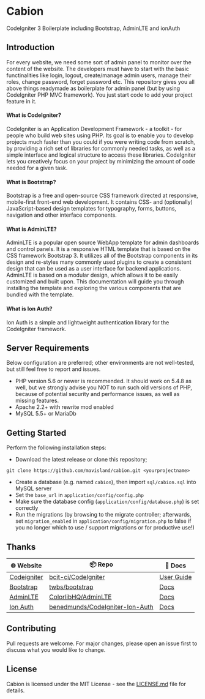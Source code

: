 # Cabion
CodeIgniter 3 Boilerplate including Bootstrap, AdminLTE and ionAuth

## Introduction
For every website, we need some sort of admin panel to monitor over the content of the website. The developers must have to start with the basic functinalities like login, logout, create/manage admin users, manage their roles, change password, forget password etc. This repository gives you all above things readymade as boilerplate for admin panel (but by using CodeIgniter PHP MVC framework). You just start code to add your project feature in it.

#### What is CodeIgniter?
CodeIgniter is an Application Development Framework - a toolkit - for people who build web sites using PHP. Its goal is to enable you to develop projects much faster than you could if you were writing code from scratch, by providing a rich set of libraries for commonly needed tasks, as well as a simple interface and logical structure to access these libraries. CodeIgniter lets you creatively focus on your project by minimizing the amount of code needed for a given task.

#### What is Bootstrap?
Bootstrap is a free and open-source CSS framework directed at responsive, mobile-first front-end web development. It contains CSS- and (optionally) JavaScript-based design templates for typography, forms, buttons, navigation and other interface components.

#### What is AdminLTE?
AdminLTE is a popular open source WebApp template for admin dashboards and control panels. It is a responsive HTML template that is based on the CSS framework Bootstrap 3. It utilizes all of the Bootstrap components in its design and re-styles many commonly used plugins to create a consistent design that can be used as a user interface for backend applications. AdminLTE is based on a modular design, which allows it to be easily customized and built upon. This documentation will guide you through installing the template and exploring the various components that are bundled with the template.

#### What is Ion Auth?
Ion Auth is a simple and lightweight authentication library for the CodeIgniter framework.

## Server Requirements
Below configuration are preferred; other environments are not well-tested, but still feel free to report and issues.

- PHP version 5.6 or newer is recommended. It should work on 5.4.8 as well, but we strongly advise you NOT to run such old versions of PHP, because of potential security and performance issues, as well as missing features.
- Apache 2.2+ with rewrite mod enabled
- MySQL 5.5+ or MariaDb

## Getting Started
Perform the following installation steps:

- Download the latest release or clone this repository;

```shell
git clone https://github.com/mavisland/cabion.git <yourprojectname>
```

- Create a database (e.g. named `cabion`), then import `sql/cabion.sql` into MySQL server
- Set the `base_url` in `application/config/config.php`
- Make sure the database config (`application/config/database.php`) is set correctly
- Run the migrations (by browsing to the migrate controller; afterwards, set `migration_enabled` in `application/config/migration.php` to false if you no longer which to use / support migrations or for productive use!)

## Thanks

| :globe_with_meridians: Website | :package: Repo | :page_facing_up: Docs |
|--|--|--|
| [Codeigniter](https://codeigniter.com/) | [bcit-ci/CodeIgniter](https://github.com/bcit-ci/CodeIgniter) | [User Guide](https://codeigniter.com/user_guide/index.html) |
| [Bootstrap](https://getbootstrap.com/) | [twbs/bootstrap](https://github.com/twbs/bootstrap) | [Docs](https://getbootstrap.com/docs/4.3/getting-started/introduction/) |
| [AdminLTE](https://adminlte.io/) | [ColorlibHQ/AdminLTE](https://github.com/ColorlibHQ/AdminLTE) | [Docs](https://adminlte.io/docs/)
| [Ion Auth](http://benedmunds.com/ion_auth/) | [benedmunds/CodeIgniter-Ion-Auth](https://github.com/benedmunds/CodeIgniter-Ion-Auth) | [Docs](http://benedmunds.com/ion_auth/) |

## Contributing
Pull requests are welcome. For major changes, please open an issue first to discuss what you would like to change.

## License
Cabion is licensed under the MIT License - see the [LICENSE.md](LICENSE.md) file for details.